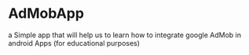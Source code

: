 # AdMobApp
a Simple app that will help us to learn how to integrate google AdMob in android Apps (for educational purposes)

